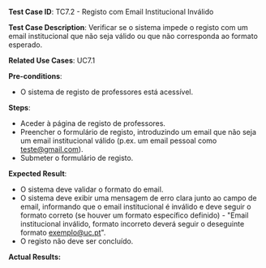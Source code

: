 **Test Case ID**: TC7.2 - Registo com Email Institucional Inválido

**Test Case Description**: Verificar se o sistema impede o registo com um email institucional que não seja válido ou que não corresponda ao formato esperado.

**Related Use Cases**: UC7.1

**Pre-conditions**:
- O sistema de registo de professores está acessível.

**Steps**:
- Aceder à página de registo de professores.
- Preencher o formulário de registo, introduzindo um email que não seja um email institucional válido (p.ex. um email pessoal como teste@gmail.com).
- Submeter o formulário de registo.

**Expected Result**:
- O sistema deve validar o formato do email.
- O sistema deve exibir uma mensagem de erro clara junto ao campo de email, informando que o email institucional é inválido e deve seguir o formato correto (se houver um formato específico definido) - "Email institucional inválido, formato incorreto deverá seguir o deseguinte formato exemplo@uc.pt".
- O registo não deve ser concluído.

**Actual Results:**